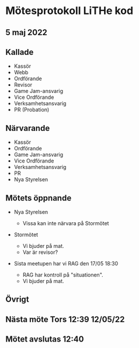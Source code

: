 # Mötesprotokoll LiTHe kod

## 5 maj 2022

## Kallade

- Kassör
- Webb
- Ordförande
- Revisor
- Game Jam-ansvarig
- Vice Ordförande
- Verksamhetsansvarig
- PR (Probation)

## Närvarande

- Kassör
- Ordförande
- Game Jam-ansvarig
- Vice Ordförande
- Verksamhetsansvarig
- PR
- Nya Styrelsen

## Mötets öppnande

- Nya Styrelsen
  - Vissa kan inte närvara på Stormötet

- Stormötet
  - Vi bjuder på mat.
  - Var är revisor?

- Sista meetupen har vi RAG den 17/05 18:30
  - RAG har kontroll på "situationen".
  - Vi bjuder på mat.

## Övrigt

## Nästa möte Tors 12:39 12/05/22

## Mötet avslutas 12:40
